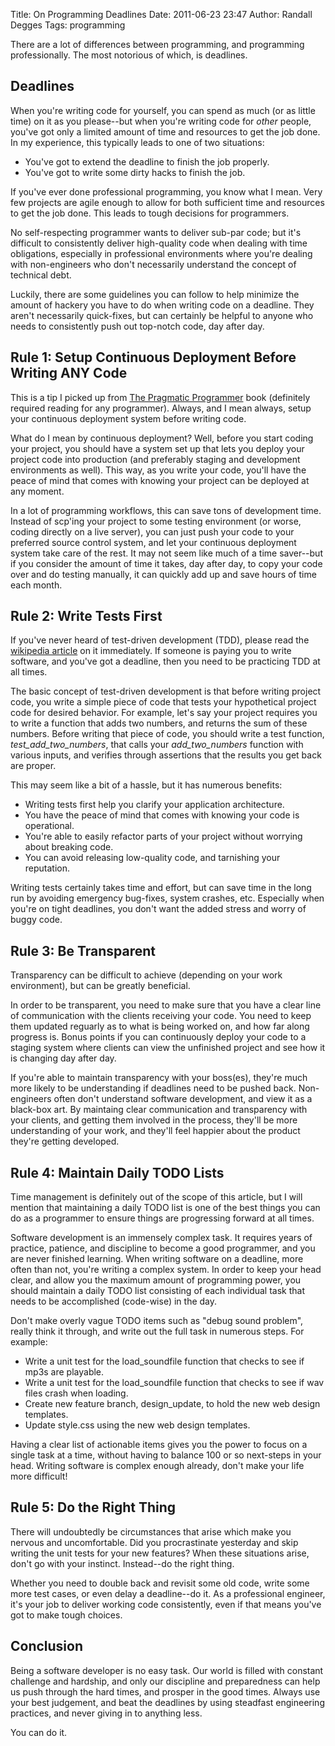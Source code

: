 Title: On Programming Deadlines
Date: 2011-06-23 23:47
Author: Randall Degges
Tags: programming


There are a lot of differences between programming, and programming
professionally. The most notorious of which, is deadlines.


## Deadlines

When you're writing code for yourself, you can spend as much (or as little time)
on it as you please--but when you're writing code for *other* people, you've got
only a limited amount of time and resources to get the job done. In my
experience, this typically leads to one of two situations:

-   You've got to extend the deadline to finish the job properly.
-   You've got to write some dirty hacks to finish the job.

If you've ever done professional programming, you know what I mean. Very few
projects are agile enough to allow for both sufficient time and resources to get
the job done. This leads to tough decisions for programmers.

No self-respecting programmer wants to deliver sub-par code; but it's difficult
to consistently deliver high-quality code when dealing with time obligations,
especially in professional environments where you're dealing with non-engineers
who don't necessarily understand the concept of technical debt.

Luckily, there are some guidelines you can follow to help minimize the amount of
hackery you have to do when writing code on a deadline. They aren't necessarily
quick-fixes, but can certainly be helpful to anyone who needs to consistently
push out top-notch code, day after day.


## Rule 1: Setup Continuous Deployment Before Writing ANY Code

This is a tip I picked up from [The Pragmatic Programmer][] book (definitely
required reading for any programmer). Always, and I mean always, setup your
continuous deployment system before writing code.

What do I mean by continuous deployment? Well, before you start coding your
project, you should have a system set up that lets you deploy your project code
into production (and preferably staging and development environments as well).
This way, as you write your code, you'll have the peace of mind that comes with
knowing your project can be deployed at any moment.

In a lot of programming workflows, this can save tons of development time.
Instead of scp'ing your project to some testing environment (or worse, coding
directly on a live server), you can just push your code to your preferred source
control system, and let your continuous deployment system take care of the rest.
It may not seem like much of a time saver--but if you consider the amount of
time it takes, day after day, to copy your code over and do testing manually, it
can quickly add up and save hours of time each month.


## Rule 2: Write Tests First

If you've never heard of test-driven development (TDD), please read the
[wikipedia article][] on it immediately. If someone is paying you to write
software, and you've got a deadline, then you need to be practicing TDD at all
times.

The basic concept of test-driven development is that before writing project
code, you write a simple piece of code that tests your hypothetical project code
for desired behavior. For example, let's say your project requires you to write
a function that adds two numbers, and returns the sum of these numbers. Before
writing that piece of code, you should write a test function,
*test\_add\_two\_numbers*, that calls your *add\_two\_numbers* function with
various inputs, and verifies through assertions that the results you get back
are proper.

This may seem like a bit of a hassle, but it has numerous benefits:

-   Writing tests first help you clarify your application architecture.
-   You have the peace of mind that comes with knowing your code is operational.
-   You're able to easily refactor parts of your project without worrying about
    breaking code.
-   You can avoid releasing low-quality code, and tarnishing your reputation.

Writing tests certainly takes time and effort, but can save time in the long run
by avoiding emergency bug-fixes, system crashes, etc. Especially when you're on
tight deadlines, you don't want the added stress and worry of buggy code.


## Rule 3: Be Transparent

Transparency can be difficult to achieve (depending on your work environment),
but can be greatly beneficial.

In order to be transparent, you need to make sure that you have a clear line of
communication with the clients receiving your code. You need to keep them
updated reguarly as to what is being worked on, and how far along progress is.
Bonus points if you can continuously deploy your code to a staging system where
clients can view the unfinished project and see how it is changing day after
day.

If you're able to maintain transparency with your boss(es), they're much more
likely to be understanding if deadlines need to be pushed back. Non-engineers
often don't understand software development, and view it as a black-box art. By
maintaing clear communication and transparency with your clients, and getting
them involved in the process, they'll be more understanding of your work, and
they'll feel happier about the product they're getting developed.


## Rule 4: Maintain Daily TODO Lists

Time management is definitely out of the scope of this article, but I will
mention that maintaining a daily TODO list is one of the best things you can do
as a programmer to ensure things are progressing forward at all times.

Software development is an immensely complex task. It requires years of
practice, patience, and discipline to become a good programmer, and you are
never finished learning. When writing software on a deadline, more often than
not, you're writing a complex system. In order to keep your head clear, and
allow you the maximum amount of programming power, you should maintain a daily
TODO list consisting of each individual task that needs to be accomplished
(code-wise) in the day.

Don't make overly vague TODO items such as "debug sound problem", really think
it through, and write out the full task in numerous steps. For example:

-   Write a unit test for the load\_soundfile function that checks to see if
    mp3s are playable.
-   Write a unit test for the load\_soundfile function that checks to see if wav
    files crash when loading.
-   Create new feature branch, design\_update, to hold the new web design
    templates.
-   Update style.css using the new web design templates.

Having a clear list of actionable items gives you the power to focus on a single
task at a time, without having to balance 100 or so next-steps in your head.
Writing software is complex enough already, don't make your life more difficult!


## Rule 5: Do the Right Thing

There will undoubtedly be circumstances that arise which make you nervous and
uncomfortable. Did you procrastinate yesterday and skip writing the unit tests
for your new features? When these situations arise, don't go with your instinct.
Instead--do the right thing.

Whether you need to double back and revisit some old code, write some more test
cases, or even delay a deadline--do it. As a professional engineer, it's your
job to deliver working code consistently, even if that means you've got to make
tough choices.


## Conclusion

Being a software developer is no easy task. Our world is filled with constant
challenge and hardship, and only our discipline and preparedness can help us
push through the hard times, and prosper in the good times. Always use your best
judgement, and beat the deadlines by using steadfast engineering practices, and
never giving in to anything less.

You can do it.


  [The Pragmatic Programmer]: http://www.amazon.com/gp/product/020161622X/ref=as_li_ss_tl?ie=UTF8&tag=projectb14ck-20&linkCode=as2&camp=217145&creative=399369&creativeASIN=020161622X
    "The Pragmatic Programmer"
  [wikipedia article]: http://en.wikipedia.org/wiki/Test-driven_development
    "test-driven development"
